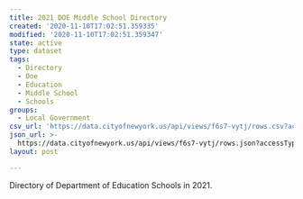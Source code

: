 ```yaml
---
title: 2021 DOE Middle School Directory
created: '2020-11-10T17:02:51.359335'
modified: '2020-11-10T17:02:51.359347'
state: active
type: dataset
tags:
  - Directory
  - Doe
  - Education
  - Middle School
  - Schools
groups:
  - Local Government
csv_url: 'https://data.cityofnewyork.us/api/views/f6s7-vytj/rows.csv?accessType=DOWNLOAD'
json_url: >-
  https://data.cityofnewyork.us/api/views/f6s7-vytj/rows.json?accessType=DOWNLOAD
layout: post

---
```

Directory of Department of Education Schools in 2021.
